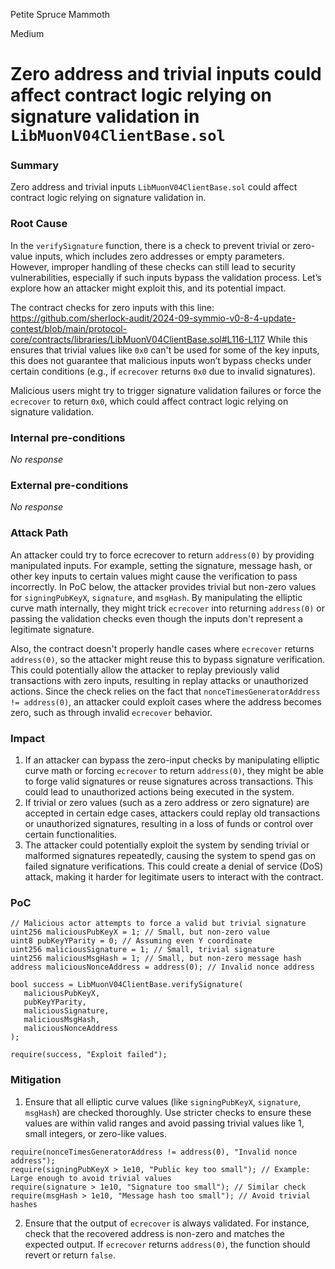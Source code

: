 Petite Spruce Mammoth

Medium

# Zero address and trivial inputs could affect contract logic relying on signature validation in `LibMuonV04ClientBase.sol`

### Summary

Zero address and trivial inputs `LibMuonV04ClientBase.sol` could affect contract logic relying on signature validation in.

### Root Cause

In the `verifySignature` function, there is a check to prevent trivial or zero-value inputs, which includes zero addresses or empty parameters. However, improper handling of these checks can still lead to security vulnerabilities, especially if such inputs bypass the validation process. Let’s explore how an attacker might exploit this, and its potential impact.

The contract checks for zero inputs with this line:
https://github.com/sherlock-audit/2024-09-symmio-v0-8-4-update-contest/blob/main/protocol-core/contracts/libraries/LibMuonV04ClientBase.sol#L116-L117
While this ensures that trivial values like `0x0` can't be used for some of the key inputs, this does not guarantee that malicious inputs won’t bypass checks under certain conditions (e.g., if `ecrecover` returns `0x0` due to invalid signatures).

Malicious users might try to trigger signature validation failures or force the `ecrecover` to return `0x0`, which could affect contract logic relying on signature validation.

### Internal pre-conditions

_No response_

### External pre-conditions

_No response_

### Attack Path

An attacker could try to force ecrecover to return `address(0)` by providing manipulated inputs. For example, setting the signature, message hash, or other key inputs to certain values might cause the verification to pass incorrectly.
In PoC below, the attacker provides trivial but non-zero values for `signingPubKeyX`, `signature`, and `msgHash`. By manipulating the elliptic curve math internally, they might trick `ecrecover` into returning `address(0)` or passing the validation checks even though the inputs don't represent a legitimate signature.

Also, the contract doesn't properly handle cases where `ecrecover` returns `address(0)`, so the attacker might reuse this to bypass signature verification. This could potentially allow the attacker to replay previously valid transactions with zero inputs, resulting in replay attacks or unauthorized actions.
Since the check relies on the fact that `nonceTimesGeneratorAddress != address(0)`, an attacker could exploit cases where the address becomes zero, such as through invalid `ecrecover` behavior.

### Impact

1. If an attacker can bypass the zero-input checks by manipulating elliptic curve math or forcing `ecrecover` to return `address(0)`, they might be able to forge valid signatures or reuse signatures across transactions. This could lead to unauthorized actions being executed in the system.
2. If trivial or zero values (such as a zero address or zero signature) are accepted in certain edge cases, attackers could replay old transactions or unauthorized signatures, resulting in a loss of funds or control over certain functionalities.
3. The attacker could potentially exploit the system by sending trivial or malformed signatures repeatedly, causing the system to spend gas on failed signature verifications. This could create a denial of service (DoS) attack, making it harder for legitimate users to interact with the contract.

### PoC

```solidity
// Malicious actor attempts to force a valid but trivial signature
uint256 maliciousPubKeyX = 1; // Small, but non-zero value
uint8 pubKeyYParity = 0; // Assuming even Y coordinate
uint256 maliciousSignature = 1; // Small, trivial signature
uint256 maliciousMsgHash = 1; // Small, but non-zero message hash
address maliciousNonceAddress = address(0); // Invalid nonce address

bool success = LibMuonV04ClientBase.verifySignature(
   maliciousPubKeyX,
   pubKeyYParity,
   maliciousSignature,
   maliciousMsgHash,
   maliciousNonceAddress
);

require(success, "Exploit failed");
```

### Mitigation

1. Ensure that all elliptic curve values (like `signingPubKeyX`, `signature`, `msgHash`) are checked thoroughly. Use stricter checks to ensure these values are within valid ranges and avoid passing trivial values like 1, small integers, or zero-like values.
```solidity
require(nonceTimesGeneratorAddress != address(0), "Invalid nonce address");
require(signingPubKeyX > 1e10, "Public key too small"); // Example: Large enough to avoid trivial values
require(signature > 1e10, "Signature too small"); // Similar check
require(msgHash > 1e10, "Message hash too small"); // Avoid trivial hashes
```
2. Ensure that the output of `ecrecover` is always validated. For instance, check that the recovered address is non-zero and matches the expected output. If `ecrecover` returns `address(0)`, the function should revert or return `false`.